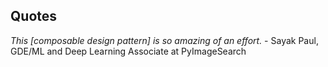 ## Quotes


*This [composable design pattern] is so amazing of an effort.* -  Sayak Paul, GDE/ML and Deep Learning Associate at PyImageSearch
